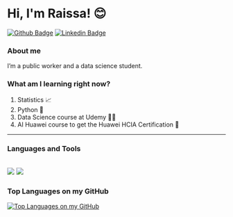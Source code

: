 # Hi, I'm Raissa! :blush:

[![Github Badge](https://img.shields.io/badge/-Github-000?style=flat-square&logo=Github&logoColor=white&link=https://github.com/rahcosta)](https://github.com/rahcosta)
[![Linkedin Badge](https://img.shields.io/badge/-LinkedIn-blue?style=flat-square&logo=Linkedin&logoColor=white&link=https://www.linkedin.com/in/raissacostaalencar/)](https://www.linkedin.com/in/raissacostaalencar/)

### About me
I’m a public worker and a data science student.

### What am I learning right now?

1. Statistics :chart_with_upwards_trend:
2. Python :snake:
3. Data Science course at Udemy :woman_technologist:
4. AI Huawei course to get the Huawei HCIA Certification :robot:

---
### Languages and Tools

<img src="https://img.shields.io/badge/Python-FFD43B?style=for-the-badge&logo=python&logoColor=darkgreen" /> <img src="https://img.shields.io/badge/Jupyter-F37626.svg?&style=for-the-badge&logo=Jupyter&logoColor=white" />
-
### Top Languages on my GitHub
[![Top Languages on my GitHub](https://github-readme-stats.vercel.app/api/top-langs/?username=rahcosta&layout=compacttrue&theme=radical)](https://github.com/rahcosta/rahcosta/edit/main/README.md)

